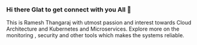 ### Hi there Glat to get connect with you All 👋

This is Ramesh Thangaraj with utmost passion and interest towards Cloud Architecture and Kubernetes and Microservices. Explore more on the monitoring , security and other tools which makes the systems reliable. 



<!--
**rthangaraj/rthangaraj** is a ✨ _special_ ✨ repository because its `README.md` (this file) appears on your GitHub profile.

Here are some ideas to get you started:

- 🔭 I’m currently working on ...
- 🌱 I’m currently learning ...
- 👯 I’m looking to collaborate on ...
- 🤔 I’m looking for help with ...
- 💬 Ask me about ...
- 📫 How to reach me: ...
- 😄 Pronouns: ...
- ⚡ Fun fact: ...
-->

